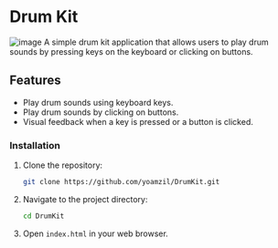 # Drum Kit
![image](https://github.com/user-attachments/assets/ec72d086-b4e3-46a5-9245-6649b5028cc1)
A simple drum kit application that allows users to play drum sounds by pressing keys on the keyboard or clicking on buttons.

## Features

- Play drum sounds using keyboard keys.
- Play drum sounds by clicking on buttons.
- Visual feedback when a key is pressed or a button is clicked.

### Installation

1. Clone the repository:
    ```sh
    git clone https://github.com/yoamzil/DrumKit.git
    ```
2. Navigate to the project directory:
    ```sh
    cd DrumKit
    ```
3. Open `index.html` in your web browser.
